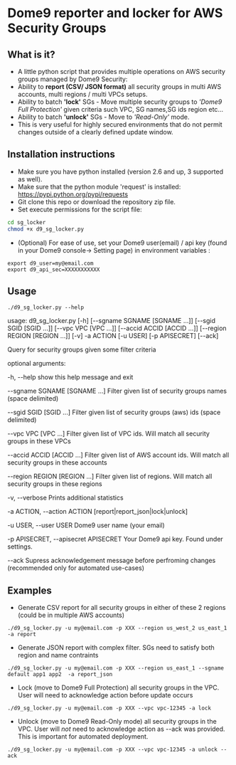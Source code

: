 # Dome9 reporter and locker for AWS Security Groups

## What is it?
- A little python script that provides multiple operations on AWS security groups managed by Dome9 Security:
- Ability to **report (CSV/ JSON format)** all security groups in multi AWS accounts, multi regions / multi VPCs setups.
- Ability to batch **'lock'** SGs - Move multiple security groups to *'Dome9 Full Protection'* given criteria such VPC, SG names,SG ids region etc...
- Ability to batch **'unlock'** SGs - Move to *'Read-Only'* mode.
- This is very useful for highly secured environments that do not permit changes outside of a clearly defined update window.

## Installation instructions
- Make sure you have python installed (version 2.6 and up, 3 supported as well).
- Make sure that the python module 'request' is installed:  https://pypi.python.org/pypi/requests
- Git clone this repo or download the repository zip file.
- Set execute permissions for the script file:

```bash
cd sg_locker
chmod +x d9_sg_locker.py
```

- (Optional) For ease of use, set your Dome9 user(email) / api key (found in your Dome9 console-> Setting page) in environment variables : 

```
export d9_user=my@email.com
export d9_api_sec=XXXXXXXXXXX
```

## Usage

```
./d9_sg_locker.py --help
```

usage: d9_sg_locker.py [-h] [--sgname SGNAME [SGNAME ...]]
                       [--sgid SGID [SGID ...]] [--vpc VPC [VPC ...]]
                       [--accid ACCID [ACCID ...]]
                       [--region REGION [REGION ...]] [-v] -a ACTION [-u USER]
                       [-p APISECRET] [--ack]

Query for security groups given some filter criteria

optional arguments:

  -h, --help            show this help message and exit
  
  --sgname SGNAME [SGNAME ...]
                        Filter given list of security groups names (space
                        delimited)
						
  --sgid SGID [SGID ...]
                        Filter given list of security groups (aws) ids (space
                        delimited)
						
  --vpc VPC [VPC ...]   Filter given list of VPC ids. Will match all security
                        groups in these VPCs
						
  --accid ACCID [ACCID ...]
                        Filter given list of AWS account ids. Will match all
                        security groups in these accounts
						
  --region REGION [REGION ...]
                        Filter given list of regions. Will match all security
                        groups in these regions
						
  -v, --verbose         Prints additional statistics
  
  -a ACTION, --action ACTION
                        [report|report_json|lock|unlock]
						
  -u USER, --user USER  Dome9 user name (your email)
  
  -p APISECRET, --apisecret APISECRET
                        Your Dome9 api key. Found under settings.
						
  --ack                 Supress acknowledgement message before perfroming
                        changes (recommended only for automated use-cases)

					
## Examples
* Generate CSV report for all security groups in either of these 2 regions (could be in multiple AWS accounts)

```
./d9_sg_locker.py -u my@email.com -p XXX --region us_west_2 us_east_1 -a report
```

* Generate JSON report with complex filter. SGs need to satisfy both region and name contraints

```
./d9_sg_locker.py -u my@email.com -p XXX --region us_east_1 --sgname default app1 app2  -a report_json
```

* Lock (move to Dome9 Full Protection) all security groups in the VPC. User will need to acknowledge action before update occurs

```
./d9_sg_locker.py -u my@email.com -p XXX --vpc vpc-12345 -a lock
```

* Unlock (move to Dome9 Read-Only mode) all security groups in the VPC. User will *not* need to acknowledge action as --ack was provided. This is important for automated deployment.

```
./d9_sg_locker.py -u my@email.com -p XXX --vpc vpc-12345 -a unlock --ack
```